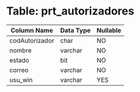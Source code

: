 # Table: prt_autorizadores

| Column Name | Data Type | Nullable |
|-------------|-----------|----------|
| codAutorizador | char | NO |
| nombre | varchar | NO |
| estado | bit | NO |
| correo | varchar | NO |
| usu_win | varchar | YES |

